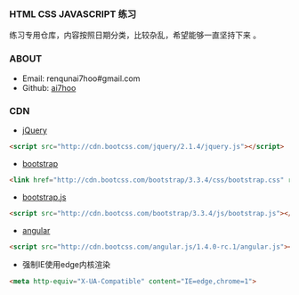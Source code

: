 ### HTML CSS JAVASCRIPT 练习

练习专用仓库，内容按照日期分类，比较杂乱，希望能够一直坚持下来 。

### ABOUT
- Email: 	renqunai7hoo#gmail.com
- Github:	[ai7hoo](http://github.com/ai7hoo)

### CDN
- [jQuery](http://cdn.bootcss.com/jquery/2.1.4/jquery.js)

```HTML
<script src="http://cdn.bootcss.com/jquery/2.1.4/jquery.js"></script>
```

- [bootstrap](http://cdn.bootcss.com/bootstrap/3.3.4/css/bootstrap.css)

```HTML
<link href="http://cdn.bootcss.com/bootstrap/3.3.4/css/bootstrap.css" rel="stylesheet">
```

- [bootstrap.js](http://cdn.bootcss.com/bootstrap/3.3.4/js/bootstrap.js)

```HTML
<script src="http://cdn.bootcss.com/bootstrap/3.3.4/js/bootstrap.js"></script>
```

- [angular](http://cdn.bootcss.com/angular.js/1.4.0-rc.1/angular.js)

```HTML
<script src="http://cdn.bootcss.com/angular.js/1.4.0-rc.1/angular.js"></script>
```

- 强制IE使用edge内核渲染
```HTML
<meta http-equiv="X-UA-Compatible" content="IE=edge,chrome=1">
```

